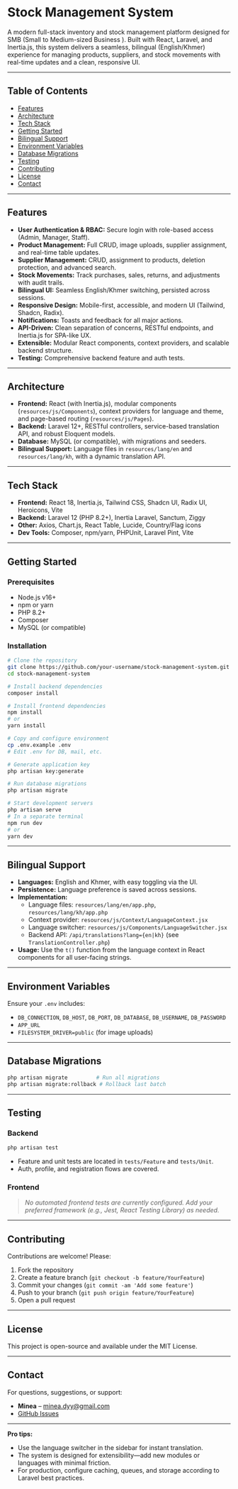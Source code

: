 # Stock Management System

A modern full-stack inventory and stock management platform designed for SMB (Small to Medium-sized Business
). Built with React, Laravel, and Inertia.js, this system delivers a seamless, bilingual (English/Khmer) experience for managing products, suppliers, and stock movements with real-time updates and a clean, responsive UI.

---

## Table of Contents

- [Features](#features)
- [Architecture](#architecture)
- [Tech Stack](#tech-stack)
- [Getting Started](#getting-started)
- [Bilingual Support](#bilingual-support)
- [Environment Variables](#environment-variables)
- [Database Migrations](#database-migrations)
- [Testing](#testing)
- [Contributing](#contributing)
- [License](#license)
- [Contact](#contact)

---

## Features

- **User Authentication & RBAC:** Secure login with role-based access (Admin, Manager, Staff).
- **Product Management:** Full CRUD, image uploads, supplier assignment, and real-time table updates.
- **Supplier Management:** CRUD, assignment to products, deletion protection, and advanced search.
- **Stock Movements:** Track purchases, sales, returns, and adjustments with audit trails.
- **Bilingual UI:** Seamless English/Khmer switching, persisted across sessions.
- **Responsive Design:** Mobile-first, accessible, and modern UI (Tailwind, Shadcn, Radix).
- **Notifications:** Toasts and feedback for all major actions.
- **API-Driven:** Clean separation of concerns, RESTful endpoints, and Inertia.js for SPA-like UX.
- **Extensible:** Modular React components, context providers, and scalable backend structure.
- **Testing:** Comprehensive backend feature and auth tests.

---

## Architecture

- **Frontend:** React (with Inertia.js), modular components (`resources/js/Components`), context providers for language and theme, and page-based routing (`resources/js/Pages`).
- **Backend:** Laravel 12+, RESTful controllers, service-based translation API, and robust Eloquent models.
- **Database:** MySQL (or compatible), with migrations and seeders.
- **Bilingual Support:** Language files in `resources/lang/en` and `resources/lang/kh`, with a dynamic translation API.

---

## Tech Stack

- **Frontend:** React 18, Inertia.js, Tailwind CSS, Shadcn UI, Radix UI, Heroicons, Vite
- **Backend:** Laravel 12 (PHP 8.2+), Inertia Laravel, Sanctum, Ziggy
- **Other:** Axios, Chart.js, React Table, Lucide, Country/Flag icons
- **Dev Tools:** Composer, npm/yarn, PHPUnit, Laravel Pint, Vite

---

## Getting Started

### Prerequisites

- Node.js v16+
- npm or yarn
- PHP 8.2+
- Composer
- MySQL (or compatible)

### Installation

```bash
# Clone the repository
git clone https://github.com/your-username/stock-management-system.git
cd stock-management-system

# Install backend dependencies
composer install

# Install frontend dependencies
npm install
# or
yarn install

# Copy and configure environment
cp .env.example .env
# Edit .env for DB, mail, etc.

# Generate application key
php artisan key:generate

# Run database migrations
php artisan migrate

# Start development servers
php artisan serve
# In a separate terminal
npm run dev
# or
yarn dev
```

---

## Bilingual Support

- **Languages:** English and Khmer, with easy toggling via the UI.
- **Persistence:** Language preference is saved across sessions.
- **Implementation:** 
  - Language files: `resources/lang/en/app.php`, `resources/lang/kh/app.php`
  - Context provider: `resources/js/Context/LanguageContext.jsx`
  - Language switcher: `resources/js/Components/LanguageSwitcher.jsx`
  - Backend API: `/api/translations?lang={en|kh}` (see `TranslationController.php`)
- **Usage:** Use the `t()` function from the language context in React components for all user-facing strings.

---

## Environment Variables

Ensure your `.env` includes:

- `DB_CONNECTION`, `DB_HOST`, `DB_PORT`, `DB_DATABASE`, `DB_USERNAME`, `DB_PASSWORD`
- `APP_URL`
- `FILESYSTEM_DRIVER=public` (for image uploads)

---

## Database Migrations

```bash
php artisan migrate         # Run all migrations
php artisan migrate:rollback # Rollback last batch
```

---

## Testing

### Backend

```bash
php artisan test
```
- Feature and unit tests are located in `tests/Feature` and `tests/Unit`.
- Auth, profile, and registration flows are covered.

### Frontend

> _No automated frontend tests are currently configured. Add your preferred framework (e.g., Jest, React Testing Library) as needed._

---

## Contributing

Contributions are welcome! Please:

1. Fork the repository
2. Create a feature branch (`git checkout -b feature/YourFeature`)
3. Commit your changes (`git commit -am 'Add some feature'`)
4. Push to your branch (`git push origin feature/YourFeature`)
5. Open a pull request

---

## License

This project is open-source and available under the MIT License.

---

## Contact

For questions, suggestions, or support:

- **Minea** – [minea.dyy@gmail.com](mailto:minea.dyy@gmail.com)
- [GitHub Issues](https://github.com/Mineaworld/Inventory-Management/issues)

---

**Pro tips:**
- Use the language switcher in the sidebar for instant translation.
- The system is designed for extensibility—add new modules or languages with minimal friction.
- For production, configure caching, queues, and storage according to Laravel best practices.